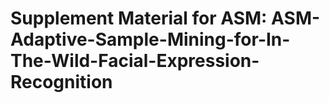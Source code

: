 # Supplement Material for ASM: ASM-Adaptive-Sample-Mining-for-In-The-Wild-Facial-Expression-Recognition
